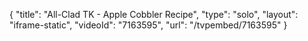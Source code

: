 {
    "title": "All-Clad TK - Apple Cobbler Recipe",
    "type": "solo",
    "layout": "iframe-static",
    "videoId": "7163595",
    "url": "\/tvpembed\/7163595"
}